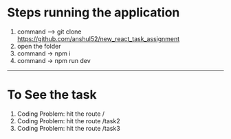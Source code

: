 # Steps running the application

1.  command --> git clone https://github.com/anshul52/new_react_task_assignment
2.  open the folder
3.  command -> npm i
4.  command -> npm run dev

---

# To See the task

1. Coding Problem: hit the route /
2. Coding Problem: hit the route /task2
3. Coding Problem: hit the route /task3
